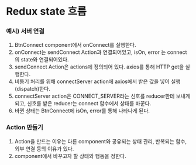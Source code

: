 # Redux state 흐름
### 예시) 서버 연결
1. BtnConnect component에서 onConnect를 실행한다.
2. onConnect는 sendConnect Action과 연결되어있고, isOn, error 는 connect의 state와 연결되어있다.
3. sendConnect Action은 actions에 정의되어 있다. axios를 통해 HTTP get을 실행한다.
4. 비동기 처리를 위해 connectServer action에 axios에서 받은 값을 넣어 실행(dispatch)한다.
5. connectServer action은 CONNECT_SERVER라는 신호를 reducer한테 보내게 되고, 신호를 받은 reducer는 connect 함수에서 상태를 바꾼다.
6. 바뀐 상태는 BtnConnect에 isOn, error를 통해 나타나게 된다.

### Action 만들기
1. Action을 만드는 이유는 다른 component와 공유되는 상태 관리, 반복되는 함수, 외부 연결 등의 이유가 있다.
1. component에서 바꾸고자 할 상태와 행동을 정한다. 
